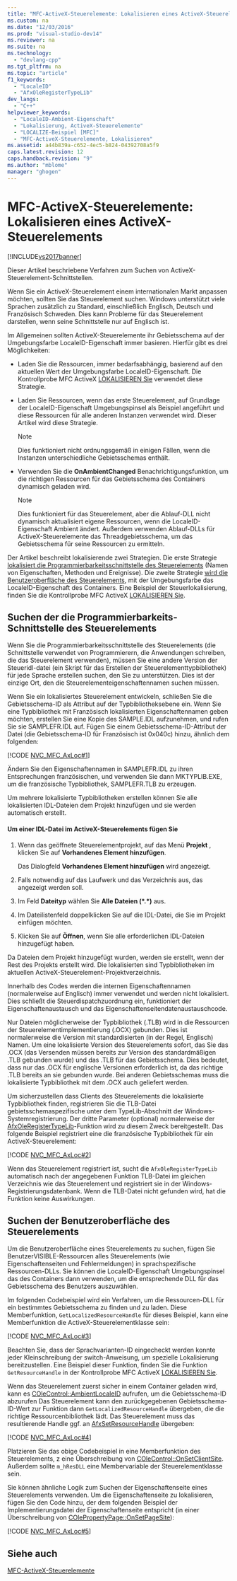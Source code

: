```yaml
---
title: "MFC-ActiveX-Steuerelemente: Lokalisieren eines ActiveX-Steuerelements"
ms.custom: na
ms.date: "12/03/2016"
ms.prod: "visual-studio-dev14"
ms.reviewer: na
ms.suite: na
ms.technology: 
  - "devlang-cpp"
ms.tgt_pltfrm: na
ms.topic: "article"
f1_keywords: 
  - "LocaleID"
  - "AfxOleRegisterTypeLib"
dev_langs: 
  - "C++"
helpviewer_keywords: 
  - "LocaleID-Ambient-Eigenschaft"
  - "Lokalisierung, ActiveX-Steuerelemente"
  - "LOCALIZE-Beispiel [MFC]"
  - "MFC-ActiveX-Steuerelemente, Lokalisieren"
ms.assetid: a44b839a-c652-4ec5-b824-04392708a5f9
caps.latest.revision: 12
caps.handback.revision: "9"
ms.author: "mblome"
manager: "ghogen"
---
```

# MFC-ActiveX-Steuerelemente: Lokalisieren eines ActiveX-Steuerelements
[!INCLUDE[vs2017banner](../assembler/inline/includes/vs2017banner.md)]

Dieser Artikel beschriebene Verfahren zum Suchen von ActiveX\-Steuerelement\-Schnittstellen.  
  
 Wenn Sie ein ActiveX\-Steuerelement einem internationalen Markt anpassen möchten, sollten Sie das Steuerelement suchen.  Windows unterstützt viele Sprachen zusätzlich zu Standard, einschließlich Englisch, Deutsch und Französisch Schweden.  Dies kann Probleme für das Steuerelement darstellen, wenn seine Schnittstelle nur auf Englisch ist.  
  
 Im Allgemeinen sollten ActiveX\-Steuerelemente ihr Gebietsschema auf der Umgebungsfarbe LocaleID\-Eigenschaft immer basieren.  Hierfür gibt es drei Möglichkeiten:  
  
-   Laden Sie die Ressourcen, immer bedarfsabhängig, basierend auf den aktuellen Wert der Umgebungsfarbe LocaleID\-Eigenschaft.  Die Kontrollprobe MFC ActiveX [LOKALISIEREN Sie](../top/visual-cpp-samples.md) verwendet diese Strategie.  
  
-   Laden Sie Ressourcen, wenn das erste Steuerelement, auf Grundlage der LocaleID\-Eigenschaft Umgebungspinsel als Beispiel angeführt und diese Ressourcen für alle anderen Instanzen verwendet wird.  Dieser Artikel wird diese Strategie.  
  
    > [!NOTE]
    >  Dies funktioniert nicht ordnungsgemäß in einigen Fällen, wenn die Instanzen unterschiedliche Gebietsschemas enthält.  
  
-   Verwenden Sie die **OnAmbientChanged** Benachrichtigungsfunktion, um die richtigen Ressourcen für das Gebietsschema des Containers dynamisch geladen wird.  
  
    > [!NOTE]
    >  Dies funktioniert für das Steuerelement, aber die Ablauf\-DLL nicht dynamisch aktualisiert eigene Ressourcen, wenn die LocaleID\-Eigenschaft Ambient ändert.  Außerdem verwenden Ablauf\-DLLs für ActiveX\-Steuerelemente das Threadgebietsschema, um das Gebietsschema für seine Ressourcen zu ermitteln.  
  
 Der Artikel beschreibt lokalisierende zwei Strategien.  Die erste Strategie [lokalisiert die Programmierbarkeitsschnittstelle des Steuerelements](#_core_localizing_your_control.92.s_programmability_interface) \(Namen von Eigenschaften, Methoden und Ereignisse\).  Die zweite Strategie [wird die Benutzeroberfläche des Steuerelements](#_core_localizing_the_control.92.s_user_interface), mit der Umgebungsfarbe das LocaleID\-Eigenschaft des Containers.  Eine Beispiel der Steuerlokalisierung, finden Sie die Kontrollprobe MFC ActiveX [LOKALISIEREN Sie](../top/visual-cpp-samples.md).  
  
##  <a name="_core_localizing_your_control.92.s_programmability_interface"></a> Suchen der die Programmierbarkeits\-Schnittstelle des Steuerelements  
 Wenn Sie die Programmierbarkeitsschnittstelle des Steuerelements \(die Schnittstelle verwendet von Programmierern, die Anwendungen schreiben, die das Steuerelement verwenden\), müssen Sie eine andere Version der Steueridl\-datei \(ein Skript für das Erstellen der Steuerelementtypbibliothek\) für jede Sprache erstellen suchen, den Sie zu unterstützen.  Dies ist der einzige Ort, den die Steuerelementeigenschaftennamen suchen müssen.  
  
 Wenn Sie ein lokalisiertes Steuerelement entwickeln, schließen Sie die Gebietsschema\-ID als Attribut auf der Typbibliotheksebene ein.  Wenn Sie eine Typbibliothek mit Französisch lokalisierten Eigenschaftennamen geben möchten, erstellen Sie eine Kopie des SAMPLE.IDL aufzunehmen, und rufen Sie sie SAMPLEFR.IDL auf.  Fügen Sie einem Gebietsschema\-ID\-Attribut der Datei \(die Gebietsschema\-ID für Französisch ist 0x040c\) hinzu, ähnlich dem folgenden:  
  
 [!CODE [NVC_MFC_AxLoc#1](../CodeSnippet/VS_Snippets_Cpp/NVC_MFC_AxLoc#1)]  
  
 Ändern Sie den Eigenschaftennamen in SAMPLEFR.IDL zu ihren Entsprechungen französischen, und verwenden Sie dann MKTYPLIB.EXE, um die französische Typbibliothek, SAMPLEFR.TLB zu erzeugen.  
  
 Um mehrere lokalisierte Typbibliotheken erstellen können Sie alle lokalisierten IDL\-Dateien dem Projekt hinzufügen und sie werden automatisch erstellt.  
  
#### Um einer IDL\-Datei im ActiveX\-Steuerelements fügen Sie  
  
1.  Wenn das geöffnete Steuerelementprojekt, auf das Menü **Projekt** , klicken Sie auf **Vorhandenes Element hinzufügen**.  
  
     Das Dialogfeld  **Vorhandenes Element hinzufügen** wird angezeigt.  
  
2.  Falls notwendig auf das Laufwerk und das Verzeichnis aus, das angezeigt werden soll.  
  
3.  Im Feld **Dateityp** wählen Sie **Alle Dateien \(\*.\*\)** aus.  
  
4.  Im Dateilistenfeld doppelklicken Sie auf die IDL\-Datei, die Sie im Projekt einfügen möchten.  
  
5.  Klicken Sie auf **Öffnen**, wenn Sie alle erforderlichen IDL\-Dateien hinzugefügt haben.  
  
 Da Dateien dem Projekt hinzugefügt wurden, werden sie erstellt, wenn der Rest des Projekts erstellt wird.  Die lokalisierten sind Typbibliotheken im aktuellen ActiveX\-Steuerelement\-Projektverzeichnis.  
  
 Innerhalb des Codes werden die internen Eigenschaftennamen \(normalerweise auf Englisch\) immer verwendet und werden nicht lokalisiert.  Dies schließt die Steuerdispatchzuordnung ein, funktioniert der Eigenschaftenaustausch und das Eigenschaftenseitendatenaustauschcode.  
  
 Nur Dateien möglicherweise der Typbibliothek \(.TLB\) wird in die Ressourcen der Steuerelementimplementierung \(.OCX\) gebunden.  Dies ist normalerweise die Version mit standardisierten \(in der Regel, Englisch\) Namen.  Um eine lokalisierte Version des Steuerelements sofort, das Sie das .OCX \(das Versenden müssen bereits zur Version des standardmäßigen .TLB gebunden wurde\) und das .TLB für das Gebietsschema.  Dies bedeutet, dass nur das .OCX für englische Versionen erforderlich ist, da das richtige .TLB bereits an sie gebunden wurde.  Bei anderen Gebietsschemas muss die lokalisierte Typbibliothek mit dem .OCX auch geliefert werden.  
  
 Um sicherzustellen dass Clients des Steuerelements die lokalisierte Typbibliothek finden, registrieren Sie die TLB\-Datei gebietsschemaspezifische unter dem TypeLib\-Abschnitt der Windows\-Systemregistrierung.  Der dritte Parameter \(optional\) normalerweise der [AfxOleRegisterTypeLib](../Topic/AfxOleRegisterTypeLib.md)\-Funktion wird zu diesem Zweck bereitgestellt.  Das folgende Beispiel registriert eine die französische Typbibliothek für ein ActiveX\-Steuerelement:  
  
 [!CODE [NVC_MFC_AxLoc#2](../CodeSnippet/VS_Snippets_Cpp/NVC_MFC_AxLoc#2)]  
  
 Wenn das Steuerelement registriert ist, sucht die `AfxOleRegisterTypeLib` automatisch nach der angegebenen Funktion TLB\-Datei im gleichen Verzeichnis wie das Steuerelement und registriert sie in der Windows\-Registrierungsdatenbank.  Wenn die TLB\-Datei nicht gefunden wird, hat die Funktion keine Auswirkungen.  
  
##  <a name="_core_localizing_the_control.92.s_user_interface"></a> Suchen der Benutzeroberfläche des Steuerelements  
 Um die Benutzeroberfläche eines Steuerelements zu suchen, fügen Sie BenutzerVISIBLE\-Ressourcen alles Steuerelements \(wie Eigenschaftenseiten und Fehlermeldungen\) in sprachspezifische Ressourcen\-DLLs.  Sie können die LocaleID\-Eigenschaft Umgebungspinsel das des Containers dann verwenden, um die entsprechende DLL für das Gebietsschema des Benutzers auszuwählen.  
  
 Im folgenden Codebeispiel wird ein Verfahren, um die Ressourcen\-DLL für ein bestimmtes Gebietsschema zu finden und zu laden.  Diese Memberfunktion, `GetLocalizedResourceHandle` für dieses Beispiel, kann eine Memberfunktion die ActiveX\-Steuerelementklasse sein:  
  
 [!CODE [NVC_MFC_AxLoc#3](../CodeSnippet/VS_Snippets_Cpp/NVC_MFC_AxLoc#3)]  
  
 Beachten Sie, dass der Sprachvarianten\-ID eingecheckt werden konnte jeder Kleinschreibung der switch\-Anweisung, um spezielle Lokalisierung bereitzustellen.  Eine Beispiel dieser Funktion, finden Sie die Funktion `GetResourceHandle` in der Kontrollprobe MFC ActiveX [LOKALISIEREN Sie](../top/visual-cpp-samples.md).  
  
 Wenn das Steuerelement zuerst sicher in einem Container geladen wird, kann es [COleControl::AmbientLocaleID](../Topic/COleControl::AmbientLocaleID.md) aufrufen, um die Gebietsschema\-ID abzurufen  Das Steuerelement kann den zurückgegebenen Gebietsschema\-ID\-Wert zur Funktion dann `GetLocalizedResourceHandle` übergeben, die die richtige Ressourcenbibliothek lädt.  Das Steuerelement muss das resultierende Handle ggf. an [AfxSetResourceHandle](../Topic/AfxSetResourceHandle.md) übergeben:  
  
 [!CODE [NVC_MFC_AxLoc#4](../CodeSnippet/VS_Snippets_Cpp/NVC_MFC_AxLoc#4)]  
  
 Platzieren Sie das obige Codebeispiel in eine Memberfunktion des Steuerelements, z eine Überschreibung von [COleControl::OnSetClientSite](../Topic/COleControl::OnSetClientSite.md).  Außerdem sollte `m_hResDLL` eine Membervariable der Steuerelementklasse sein.  
  
 Sie können ähnliche Logik zum Suchen der Eigenschaftenseite eines Steuerelements verwenden.  Um die Eigenschaftenseite zu lokalisieren, fügen Sie den Code hinzu, der dem folgenden Beispiel der Implementierungsdatei der Eigenschaftenseite entspricht \(in einer Überschreibung von [COlePropertyPage::OnSetPageSite](../Topic/COlePropertyPage::OnSetPageSite.md)\):  
  
 [!CODE [NVC_MFC_AxLoc#5](../CodeSnippet/VS_Snippets_Cpp/NVC_MFC_AxLoc#5)]  
  
## Siehe auch  
 [MFC\-ActiveX\-Steuerelemente](../mfc/mfc-activex-controls.md)